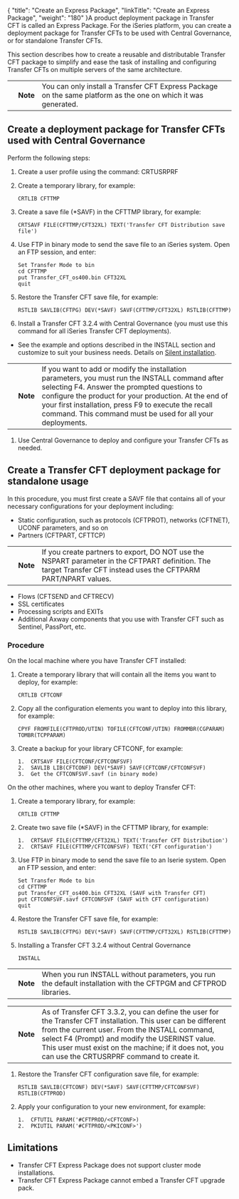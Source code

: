 {
    "title": "Create an Express Package",
    "linkTitle": "Create an Express Package",
    "weight": "180"
}A product deployment package in Transfer CFT is called an Express Package. For the iSeries platform, you can create a deployment package for Transfer CFTs to be used with <span class="mc-variable suite_variables.Central_GovernanceName variable">Central Governance</span>, or for standalone Transfer CFTs.

This section describes how to create a reusable and distributable <span class="mc-variable axway_variables.Component_Short_Name variable">Transfer CFT</span> package to simplify and ease the task of installing and configuring <span class="mc-variable axway_variables.Component_Short_Name variable">Transfer CFT</span>s on multiple servers of the same architecture.

<table>
   <tbody>
      <tr>
         <td>         </td>
         <td><span><strong>Note</strong></span>         </td>
         <td>You can only install a Transfer CFT Express Package on the same platform as the one on which it was generated.         </td>
      </tr>
   </tbody>
</table>

## Create a deployment package for <span class="mc-variable suite_variables.TransferCFTName variable">Transfer CFT</span>s used with Central Governance

Perform the following steps:

1.  Create a user profile using the command: <span class="code">CRTUSRPRF</span>

2.  Create a temporary library, for example:  


        CRTLIB CFTTMP

3.  Create a save file (\*SAVF) in the CFTTMP library, for example:  



        CRTSAVF FILE(CFTTMP/CFT32XL) TEXT('Transfer CFT Distribution save file')

4.  Use FTP in binary mode to send the save file to an iSeries system. Open an FTP session, and enter:  



        Set Transfer Mode to bin
        cd CFTTMP
        put Transfer_CFT_os400.bin CFT32XL
        quit

5.  Restore the Transfer CFT save file, for example:  



        RSTLIB SAVLIB(CFTPG) DEV(*SAVF) SAVF(CFTTMP/CFT32XL) RSTLIB(CFTTMP)

6.  Install a Transfer CFT 3.2.4 with Central Governance (you must use this command for all iSeries Transfer CFT deployments).

-   See the example and options described in the INSTALL section and customize to suit your business needs. Details on <a href="../install_intro_ibmi/perform_auto_installation" class="MCXref xref">Silent installation</a>.

<table>
   <tbody>
      <tr>
         <td>         </td>
         <td><span><strong>Note</strong></span>         </td>
         <td>If you want to add or modify the installation parameters, you must run the INSTALL command after selecting F4. Answer the prompted questions to configure the product for your production. At the end of your first installation, press F9 to execute the recall command. This command must be used for all your deployments.         </td>
      </tr>
   </tbody>
</table>

1.  Use Central Governance to deploy and configure your Transfer CFTs as needed.

## Create a <span class="mc-variable axway_variables.Component_Short_Name variable">Transfer CFT</span> deployment package for standalone usage

In this procedure, you must first create a SAVF file that contains all of your necessary configurations for your deployment including:

-   Static configuration, such as protocols (CFTPROT), networks (CFTNET), UCONF parameters, and so on
-   Partners (CFTPART, CFTTCP)

<table>
   <tbody>
      <tr>
         <td>         </td>
         <td><span><strong>Note</strong></span>         </td>
         <td>If you create partners to export, DO NOT use the NSPART parameter in the CFTPART definition. The target Transfer CFT instead uses the CFTPARM PART/NPART values.         </td>
      </tr>
   </tbody>
</table>

-   Flows (CFTSEND and CFTRECV)
-   SSL certificates
-   Processing scripts and EXITs
-   Additional Axway components that you use with Transfer CFT such as Sentinel, PassPort, etc.

### Procedure

On the local machine where you have <span class="mc-variable suite_variables.TransferCFTName variable">Transfer CFT</span> installed:

1.  Create a temporary library that will contain all the items you want to deploy, for example:  


        CRTLIB CFTCONF

2.  Copy all the configuration elements you want to deploy into this library, for example:  


        CPYF FROMFILE(CFTPROD/UTIN) TOFILE(CFTCONF/UTIN) FROMMBR(CGPARAM) TOMBR(TCPPARAM)

3.  Create a backup for your library CFTCONF, for example:  



        1.  CRTSAVF FILE(CFTCONF/CFTCONFSVF)
        2.  SAVLIB LIB(CFTCONF) DEV(*SAVF) SAVF(CFTCONF/CFTCONFSVF)
        3.  Get the CFTCONFSVF.savf (in binary mode)

On the other machines, where you want to deploy <span class="mc-variable suite_variables.TransferCFTName variable">Transfer CFT</span>:

1.  Create a temporary library, for example:  


        CRTLIB CFTTMP

2.  Create two save file (\*SAVF) in the CFTTMP library, for example:  



        1.  CRTSAVF FILE(CFTTMP/CFT32XL) TEXT('Transfer CFT Distribution')
        2.  CRTSAVF FILE(CFTTMP/CFTCONFSVF) TEXT('CFT configuration')

3.  Use FTP in binary mode to send the save file to an Iserie system. Open an FTP session, and enter:  



        Set Transfer Mode to bin
        cd CFTTMP
        put Transfer_CFT_os400.bin CFT32XL (SAVF with Transfer CFT)
        put CFTCONFSVF.savf CFTCONFSVF (SAVF with CFT configuration)
        quit

4.  Restore the Transfer CFT save file, for example:  


        RSTLIB SAVLIB(CFTPG) DEV(*SAVF) SAVF(CFTTMP/CFT32XL) RSTLIB(CFTTMP)

5.  Installing a Transfer CFT 3.2.4 without Central Governance  


        INSTALL

<table>
   <tbody>
      <tr>
         <td>         </td>
         <td><span><strong>Note</strong></span>         </td>
         <td>When you run INSTALL without parameters, you run the default installation with the CFTPGM and CFTPROD libraries.         </td>
      </tr>
   </tbody>
</table>

<table>
   <tbody>
      <tr>
         <td>         </td>
         <td><span><strong>Note</strong></span>         </td>
         <td>As of <span class="mc-variable suite_variables.TransferCFTName variable">Transfer CFT</span> 3.3.2, you can define the user for the <span class="mc-variable suite_variables.TransferCFTName variable">Transfer CFT</span> installation. This user can be different from the current user. From the INSTALL command, select F4 (Prompt) and modify the USERINST value. This user must exist on the machine; if it does not, you can use the CRTUSRPRF command to create it.         </td>
      </tr>
   </tbody>
</table>

1.  Restore the Transfer CFT configuration save file, for example:  


        RSTLIB SAVLIB(CFTCONF) DEV(*SAVF) SAVF(CFTTMP/CFTCONFSVF) RSTLIB(CFTPROD)

2.  Apply your configuration to your new environment, for example:  



        1.  CFTUTIL PARAM('#CFTPROD/<CFTCONF>)
        2.  PKIUTIL PARAM('#CFTPROD/<PKICONF>')

## Limitations

-   Transfer CFT Express Package does not support cluster mode installations.
-   Transfer CFT Express Package cannot embed a Transfer CFT upgrade pack.
